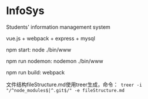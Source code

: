 # InfoSys
Students' information management system

vue.js + webpack + express + mysql

npm start: node ./bin/www

npm run nodemon: nodemon ./bin/www

npm run build: webpack


文件结构fileStructure.md使用treer生成，命令：` treer -i "/^node_modules$|^.git$/" -e fileStructure.md`
